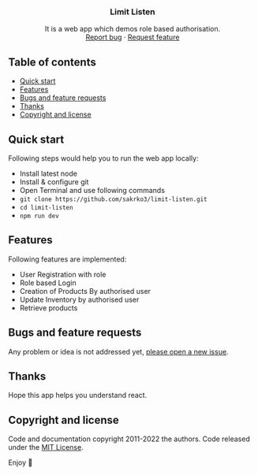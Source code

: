 <p align="center">
  <h3 align="center">Limit Listen</h3>

  <p align="center">
    It is a web app which demos role based authorisation.
    <br>
    <a href="https://github.com/sakrko3/limit-listen/issues/new?template=bug.md">Report bug</a>
    ·
    <a href="https://github.com/sakrko3/limit-listen/issues/new?template=feature.md&labels=feature">Request feature</a>
  </p>
</p>

## Table of contents

- [Quick start](#quick-start)
- [Features](#features)
- [Bugs and feature requests](#bugs-and-feature-requests)
- [Thanks](#thanks)
- [Copyright and license](#copyright-and-license)

## Quick start

Following steps would help you to run the web app locally:

- Install latest node
- Install & configure git
- Open Terminal and use following commands
- `git clone https://github.com/sakrko3/limit-listen.git`
- `cd limit-listen`
- `npm run dev`

## Features

Following features are implemented:

- User Registration with role
- Role based Login
- Creation of Products By authorised user
- Update Inventory by authorised user
- Retrieve products

## Bugs and feature requests

Any problem or idea is not addressed yet, [please open a new issue](https://github.com/sakrko3/limit-listen/issues/new).

## Thanks

Hope this app helps you understand react.

## Copyright and license

Code and documentation copyright 2011-2022 the authors. Code released under the [MIT License](https://github.com/sakrko3/limit-listen/blob/main/LICENSE).

Enjoy :metal:
